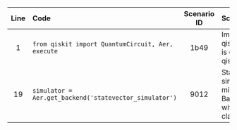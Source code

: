 | Line | Code | Scenario ID | Scenario | Artifact | Refactoring |
| :--: | :--- | :---------: | :------- | :------- | :---------- |
| 1 | `from qiskit import QuantumCircuit, Aer, execute` | 1b49 | Importing from qiskit.providers.aer is deprecated; use qiskit_aer instead. | `qiskit.providers.aer` | `from qiskit_aer import Aer` |
| 19 | `simulator = Aer.get_backend('statevector_simulator')` | 9012 | Statevector simulator migration: replace BasicAer backend with Statevector class. | `statevector_simulator` | `from qiskit.quantum_info import Statevector`<br>`statevector = Statevector(qc)` |
